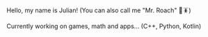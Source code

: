 Hello, my name is Julian! (You can also call me "Mr. Roach" 🎩🪳)

Currently working on games, math and apps... (C++, Python, Kotlin)
